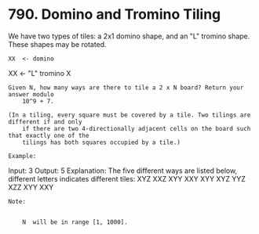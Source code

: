 # 790. Domino and Tromino Tiling

We have two types of tiles: a 2x1 domino shape, and an "L" tromino shape. These
        shapes may be rotated.

    XX  <- domino

XX  <- "L" tromino
X

    Given N, how many ways are there to tile a 2 x N board? Return your answer modulo
        10^9 + 7.

    (In a tiling, every square must be covered by a tile. Two tilings are different if and only
        if there are two 4-directionally adjacent cells on the board such that exactly one of the
        tilings has both squares occupied by a tile.)

    Example:
Input: 3
Output: 5
Explanation:
The five different ways are listed below, different letters indicates different tiles:
XYZ XXZ XYY XXY XYY
XYZ YYZ XZZ XYY XXY

    Note:

    
        N  will be in range [1, 1000].